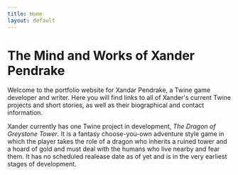 ```yaml
---
title: Home
layout: default
---
```


# The Mind and Works of Xander Pendrake 

Welcome to the portfolio website for Xandar Pendrake, a Twine game developer and writer. Here you will find links to all of Xander's current Twine projects and short stories, as well as their biographical and contact information.

Xander currently has one Twine project in development, _The Dragon of Greystone Tower_. It is a fantasy choose-you-own adventure style game in which the player takes the role of a dragon who inherits a ruined tower and a hoard of gold and must deal with the humans who live nearby and fear them. It has no scheduled realease date as of yet and is in the very earliest stages of development. 
